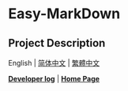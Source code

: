 # Easy-MarkDown

## Project Description

English | [简体中文]() | [繁體中文]()

**[Developer log](https://github.com/ZelinLiao/Easy-MarkDown/projects)** | **[Home Page](https://github.com/ZelinLiao/Easy-MarkDown)**
